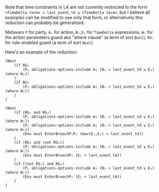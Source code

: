 Note that time constraints in L4 are not currently restricted to the form `<TimeDelta term> < last_event_td ≤ <TimeDelta term>`, but I believe all examples can be modified to use only that form, or alternatively this reduction can probably be generalized.

Metavars `P` for party, `Aᵢ` for action, `Bᵢ`,`Eᵢ` for `TimeDelta` expressions, `Wᵢ` for the action parameters guard aka "where clause" (a term of sort `Bool`), `RGᵢ` for rule-enabled guard (a term of sort `Bool`).

Here's an example of the reduction:


```
(Next
	(if RG₁
		(P₁ obligations-options-include A₁ (B₁ < last_event_td ≤ E₁) (where W₁))
	)
	(if RG₂
		(P₂ obligations-options-include A₂ (B₂ < last_event_td ≤ E₂) (where W₂))
	)
)
```

```
(Next
	(if (RG₁ and RG₂)
		(P₁ obligations-options-include A₁ (B₁ < last_event_td ≤ E₁) (where W₁))
		(P₂ obligations-options-include A₂ (B₂ < last_event_td ≤ E₂) (where W₂))
		(Env must EnterBreachP₁P₂ (max(E₁,E₂) < last_event_td))
	)
	(if (RG₁ and (not RG₂))
		(P₁ obligations-options-include A₁ (B₁ < last_event_td ≤ E₁) (where W₁))
		(Env must EnterBreachP₁ (E₁ < last_event_td))
	)
	(if ((not RG₁) and RG₂)
		(P₂ obligations-options-include A₂ (B₂ < last_event_td ≤ E₂) (where W₂))
		(Env must EnterBreachP₂ (E₂ < last_event_td))
	)
)
```